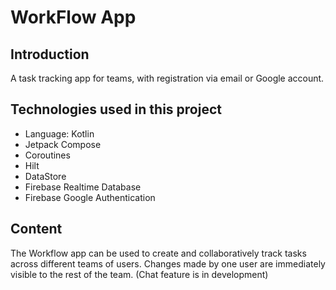 # WorkFlow App

## Introduction

A task tracking app for teams, with registration via email or Google account. 

## Technologies used in this project

- Language: Kotlin
- Jetpack Compose
- Coroutines
- Hilt
- DataStore
- Firebase Realtime Database
- Firebase Google Authentication

## Content

The Workflow app can be used to create and collaboratively track tasks across different teams of users. Changes made by one user are immediately visible to the rest of the team. (Chat feature is in development)
